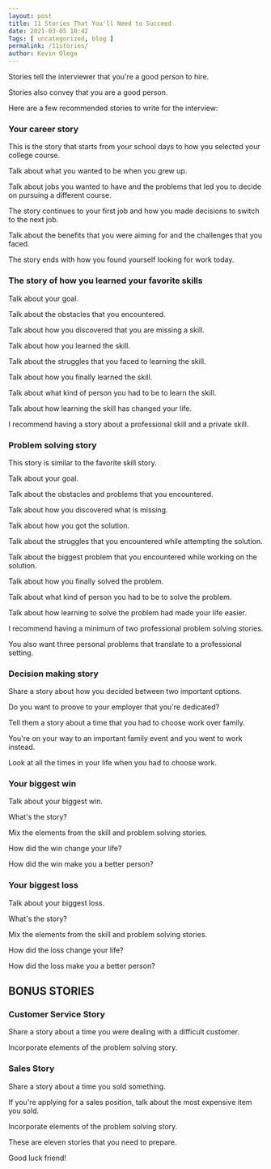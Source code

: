 ```yaml
--- 
layout: post 
title: 11 Stories That You'll Need to Succeed
date: 2021-03-05 10:42
Tags: [ uncategorized, blog ]
permalink: /11stories/ 
author: Kevin Olega 
--- 
```

Stories tell the interviewer that you're a good person to hire.

Stories also convey that you are a good person.

Here are a few recommended stories to write for the interview:

### Your career story

This is the story that starts from your school days to how you selected your college course. 

Talk about what you wanted to be when you grew up.

Talk about jobs you wanted to have and the problems that led you to decide on pursuing a different course.

The story continues to your first job and how you made decisions to switch to the next job.

Talk about the benefits that you were aiming for and the challenges that you faced.

The story ends with how you found yourself looking for work today.

### The story of how you learned your favorite skills

Talk about your goal.

Talk about the obstacles that you encountered.

Talk about how you discovered that you are missing a skill.

Talk about how you learned the skill.

Talk about the struggles that you faced to learning the skill.

Talk about how you finally learned the skill.

Talk about what kind of person you had to be to learn the skill.

Talk about how learning the skill has changed your life.

I recommend having a story about a professional skill and a private skill.

### Problem solving story

This story is similar to the favorite skill story.

Talk about your goal.

Talk about the obstacles and problems that you encountered.

Talk about how you discovered what is missing.

Talk about how you got the solution.

Talk about the struggles that you encountered while attempting the solution.

Talk about the biggest problem that you encountered while working on the solution.

Talk about how you finally solved the problem.

Talk about what kind of person you had to be to solve the problem.

Talk about how learning to solve the problem had made your life easier.

I recommend having a minimum of two professional problem solving stories.

You also want three personal problems that translate to a professional setting.


### Decision making story

Share a story about how you decided between two important options.

Do you want to proove to your employer that you're dedicated?

Tell them a story about a time that you had to choose work over family.

You're on your way to an important family event and you went to work instead.

Look at all the times in your life when you had to choose work.

### Your biggest win

Talk about your biggest win.

What's the story?

Mix the elements from the skill and problem solving stories.

How did the win change your life?

How did the win make you a better person?

### Your biggest loss

Talk about your biggest loss.

What's the story?

Mix the elements from the skill and problem solving stories.

How did the loss change your life?

How did the loss make you a better person?

## BONUS STORIES

### Customer Service Story

Share a story about a time you were dealing with a difficult customer.

Incorporate elements of the problem solving story.

### Sales Story

Share a story about a time you sold something.

If you're applying for a sales position, talk about the most expensive item you sold.

Incorporate elements of the problem solving story.

These are eleven stories that you need to prepare.

Good luck friend!